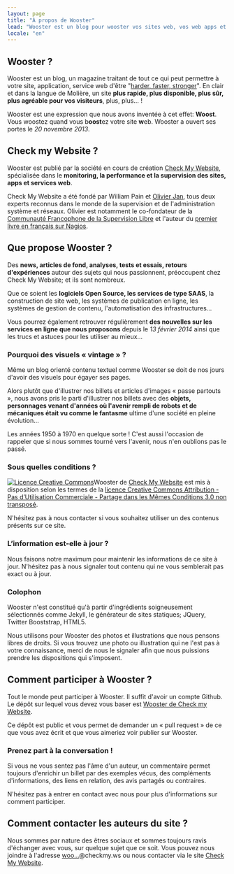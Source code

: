 ```yaml
---
layout: page
title: "À propos de Wooster"
lead: "Wooster est un blog pour wooster vos sites web, vos web apps et vos services web."
locale: "en"
---
```


## Wooster ?

Wooster est un blog, un magazine traitant de tout ce qui peut permettre à votre site, application, service web d'être "[harder, faster, stronger](http://www.youtube.com/watch?v=PsO6ZnUZI0g)". En clair et dans la langue de Molière, un site **plus rapide, plus disponible, plus sûr, plus agréable pour vos visiteurs**, plus, plus… ! 

Wooster est une expression que nous avons inventée à cet effet: **Woost**. Vous woostez quand vous b**oost**ez votre site **w**eb. Wooster a ouvert ses portes le *20 novembre 2013*.

## Check my Website ?

Wooster est publié par la société en cours de création [Check My Website](http://www.checkmy.ws), spécialisée dans le **monitoring, la performance et la supervision des sites, apps et services web**.

Check My Website a été fondé par William Pain et [Olivier Jan](https://plus.google.com//u/0/+OlivierJan), tous deux experts reconnus dans le monde de la supervision et de l'administration système et réseaux. Olivier est notamment le co-fondateur de la [Communauté Francophone de la Supervision Libre](http://www.monitoring-fr.org) et l'auteur du [premier livre en français sur Nagios](http://www.editions-eni.fr/livres/nagios-au-coeligur-de-la-supervision-open-source-de-l-installation-a-l-optimisation/.65970a2f611efce1b92dfd6996cf2ef5.html).

## Que propose Wooster ?

Des **news, articles de fond, analyses, tests et essais, retours d'expériences** autour des sujets qui nous passionnent, préoccupent chez Check My Website; et ils sont nombreux. 

Que ce soient les **logiciels Open Source, les services de type SAAS**, la construction de site web, les systèmes de publication en ligne, les systèmes de gestion de contenu, l'automatisation des infrastructures… 

Vous pourrez également retrouver régulièrement **des nouvelles sur les services en ligne que nous proposons** depuis le *13 février 2014* ainsi que les trucs et astuces pour les utiliser au mieux…

### Pourquoi des visuels « vintage » ?

Même un blog orienté contenu textuel comme Wooster se doit de nos jours d'avoir des visuels pour égayer ses pages. 

Alors plutôt que d'illustrer nos billets et articles d'images « passe partouts », nous avons pris le parti d'illustrer nos billets avec des **objets, personnages venant d'années où l'avenir rempli de robots et de mécaniques était vu comme le fantasme** ultime d'une société en pleine évolution… 

Les années 1950 à 1970 en quelque sorte ! C'est aussi l'occasion de rappeler que si nous sommes tourné vers l'avenir, nous n'en oublions pas le passé.

### Sous quelles conditions ?

<a rel="license" href="http://creativecommons.org/licenses/by-nc-sa/3.0/deed.fr"><img alt="Licence Creative Commons" class="pull-left img-thumbnail image" src="http://i.creativecommons.org/l/by-nc-sa/3.0/88x31.png" /></a><span xmlns:dct="http://purl.org/dc/terms/" property="dct:title">Wooster</span> de <a xmlns:cc="http://creativecommons.org/ns#" href="http://www.checkmy.ws" property="cc:attributionName" rel="cc:attributionURL">Check My Website</a> est mis à disposition selon les termes de la <a rel="license" href="http://creativecommons.org/licenses/by-nc-sa/3.0/deed.fr">licence Creative Commons Attribution - Pas d’Utilisation Commerciale - Partage dans les Mêmes Conditions 3.0 non transposé</a>.

N'hésitez pas à nous contacter si vous souhaitez utiliser un des contenus présents sur ce site.

### L’information est-elle à jour ?

Nous faisons notre maximum pour maintenir les informations de ce site à jour. N'hésitez pas à nous signaler tout contenu qui ne vous semblerait pas exact ou à jour.

### Colophon

Wooster n'est constitué qu'à partir d'ingrédients soigneusement sélectionnés comme Jekyll, le générateur de sites statiques; JQuery, Twitter Booststrap, HTML5.

Nous utilisons pour Wooster des photos et illustrations que nous pensons libres de droits. Si vous trouvez une photo ou illustration qui ne l'est pas à votre connaissance, merci de nous le signaler afin que nous puissions prendre les dispositions qui s'imposent.

## Comment participer à Wooster ?

Tout le monde peut participer à Wooster. Il suffit d'avoir un compte Github. Le dépôt sur lequel vous devez vous baser est [Wooster de Check my Website](https://github.com/checkmyws/wooster). 

Ce dépôt est public et vous permet de demander un « pull request » de ce que vous avez écrit et que vous aimeriez voir publier sur Wooster.

### Prenez part à la conversation ! 

Si vous ne vous sentez pas l'âme d'un auteur, un commentaire permet toujours d'enrichir un billet par des exemples vécus, des compléments d'informations, des liens en relation, des avis partagés ou contraires.

N'hésitez pas à entrer en contact avec nous pour plus d'informations sur comment participer.

## Comment contacter les auteurs du site ?

Nous sommes par nature des êtres sociaux et sommes toujours ravis d'échanger avec vous, sur quelque sujet que ce soit. Vous pouvez nous joindre à l'adresse <a href="http://www.google.com/recaptcha/mailhide/d?k=01magYtAcWm9WYtQGdfnI-eg==&amp;c=eltGu3aXUz1PdmzQSlBi0LBoC7JS4XCL_pZBfa9kp4A=" onclick="window.open('http://www.google.com/recaptcha/mailhide/d?k\07501magYtAcWm9WYtQGdfnI-eg\75\75\46c\75eltGu3aXUz1PdmzQSlBi0LBoC7JS4XCL_pZBfa9kp4A\075', '', 'toolbar=0,scrollbars=0,location=0,statusbar=0,menubar=0,resizable=0,width=500,height=300'); return false;" title="Voir l'adresse e-mail">woo…</a>@checkmy.ws ou nous contacter via le site [Check My Website](http://www.checkmy.ws).
